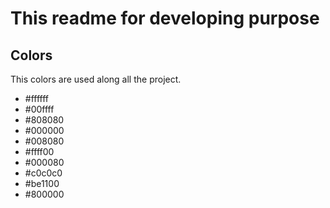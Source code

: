 # This readme for developing purpose


## Colors

This colors are used along all the project.

- #ffffff
- #00ffff
- #808080
- #000000
- #008080
- #ffff00
- #000080
- #c0c0c0
- #be1100
- #800000
